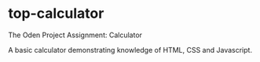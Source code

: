 # top-calculator
The Oden Project Assignment: Calculator

A basic calculator demonstrating knowledge of HTML, CSS and Javascript.